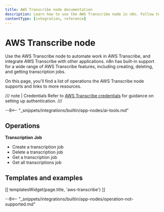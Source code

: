 ```yaml
---
title: AWS Transcribe node documentation
description: Learn how to use the AWS Transcribe node in n8n. Follow technical documentation to integrate AWS Transcribe node into your workflows.
contentType: [integration, reference]
---
```


# AWS Transcribe node

Use the AWS Transcribe node to automate work in AWS Transcribe, and integrate AWS Transcribe with other applications. n8n has built-in support for a wide range of AWS Transcribe features, including creating, deleting, and getting transcription jobs.

On this page, you'll find a list of operations the AWS Transcribe node supports and links to more resources.

/// note | Credentials
Refer to [AWS Transcribe credentials](/integrations/builtin/credentials/aws.md) for guidance on setting up authentication. 
///

--8<-- "_snippets/integrations/builtin/app-nodes/ai-tools.md"

## Operations

**Transcription Job**

- Create a transcription job
- Delete a transcription job
- Get a transcription job
- Get all transcriptions job

## Templates and examples

<!-- see https://www.notion.so/n8n/Pull-in-templates-for-the-integrations-pages-37c716837b804d30a33b47475f6e3780 -->
[[ templatesWidget(page.title, 'aws-transcribe') ]]

--8<-- "_snippets/integrations/builtin/app-nodes/operation-not-supported.md"

